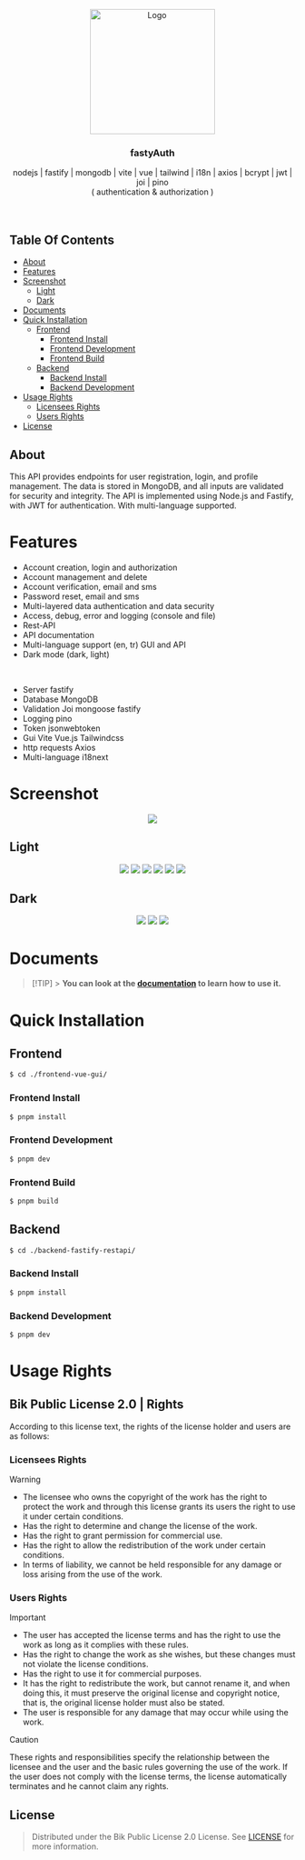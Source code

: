<p align="center">
  <a href="#">
    <img src="./icon/favicon.svg" alt="Logo" width="220" height="auto">
  </a>

  <h3 align="center">
    fastyAuth
    <br/>
  </h3>

  <p align="center">
    nodejs | fastify | mongodb | vite | vue | tailwind | i18n | axios | bcrypt | jwt | joi | pino
    <br />
    ( authentication & authorization )
    <br /><br /><br />
  </p>
</p>

## Table Of Contents

- [About](#about)
- [Features](#features)
- [Screenshot](#screenshot)
  - [Light](#light)
  - [Dark](#dark)
- [Documents](#documents)
- [Quick Installation](#quick-installation)
  - [Frontend](#frontend)
    - [Frontend Install](#frontend-install)
    - [Frontend Development](#frontend-development)
    - [Frontend Build](#frontend-build)
  - [Backend](#backend)
    - [Backend Install](#backend-install)
    - [Backend Development](#backend-development)
- [Usage Rights](#usage-rights)
  - [Licensees Rights](#licensees-rights)
  - [Users Rights](#users-rights)
- [License](#license)

## About

This API provides endpoints for user registration, login, and profile management. The data is stored in MongoDB, and all inputs are validated for security and integrity. The API is implemented using Node.js and Fastify, with JWT for authentication. With multi-language supported.

# Features

- Account creation, login and authorization
- Account management and delete
- Account verification, email and sms
- Password reset, email and sms
- Multi-layered data authentication and data security
- Access, debug, error and logging (console and file)
- Rest-API
- API documentation
- Multi-language support (en, tr) GUI and API
- Dark mode (dark, light)

</br>

- Server fastify
- Database MongoDB
- Validation Joi mongoose fastify
- Logging pino
- Token jsonwebtoken
- Gui Vite Vue.js Tailwindcss
- http requests Axios
- Multi-language i18next

# Screenshot

<div align="center">
  <img src="./screenshot/Documentation.png" width="" />
</div>

## Light

<div align="center">
  <img src="./screenshot/light/1.png" width="" />
  <img src="./screenshot/light/2.png" width="" />
  <img src="./screenshot/light/3.png" width="" />
  <img src="./screenshot/light/4.png" width="" />
  <img src="./screenshot/light/5.png" width="" />
  <img src="./screenshot/light/6.png" width="" />
</div>

## Dark

<div align="center">
  <img src="./screenshot/dark/1.png" width="" />
  <img src="./screenshot/dark/2.png" width="" />
  <img src="./screenshot/dark/3.png" width="" />
</div>

# Documents

> [!TIP] > **You can look at the [documentation](./backend-fastify-restapi/src/routes/documentation/v1-Documentation.md) to learn how to use it.**

# Quick Installation

## Frontend

```bash
$ cd ./frontend-vue-gui/
```

### Frontend Install

```bash
$ pnpm install
```

### Frontend Development

```bash
$ pnpm dev
```

### Frontend Build

```bash
$ pnpm build
```

## Backend

```bash
$ cd ./backend-fastify-restapi/
```

### Backend Install

```bash
$ pnpm install
```

### Backend Development

```bash
$ pnpm dev
```

# Usage Rights

## Bik Public License 2.0 | Rights

According to this license text, the rights of the license holder and users are as follows:

### Licensees Rights

> [!WARNING]
>
> - The licensee who owns the copyright of the work has the right to protect the work and through this license grants its users the right to use it under certain conditions.
> - Has the right to determine and change the license of the work.
> - Has the right to grant permission for commercial use.
> - Has the right to allow the redistribution of the work under certain conditions.
> - In terms of liability, we cannot be held responsible for any damage or loss arising from the use of the work.

### Users Rights

> [!IMPORTANT]
>
> - The user has accepted the license terms and has the right to use the work as long as it complies with these rules.
> - Has the right to change the work as she wishes, but these changes must not violate the license conditions.
> - Has the right to use it for commercial purposes.
> - It has the right to redistribute the work, but cannot rename it, and when doing this, it must preserve the original license and copyright notice, that is, the original license holder must also be stated.
> - The user is responsible for any damage that may occur while using the work.

> [!CAUTION]
> These rights and responsibilities specify the relationship between the licensee and the user and the basic rules governing the use of the work. If the user does not comply with the license terms, the license automatically terminates and he cannot claim any rights.

## License

> Distributed under the Bik Public License 2.0 License. See [LICENSE](./LICENSE) for more information.
